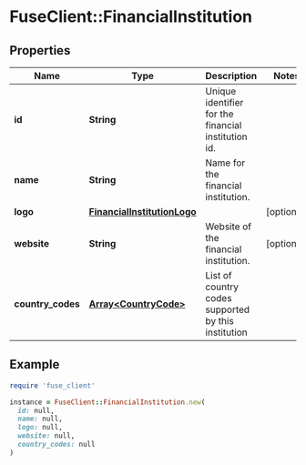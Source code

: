 # FuseClient::FinancialInstitution

## Properties

| Name | Type | Description | Notes |
| ---- | ---- | ----------- | ----- |
| **id** | **String** | Unique identifier for the financial institution id. |  |
| **name** | **String** | Name for the financial institution. |  |
| **logo** | [**FinancialInstitutionLogo**](FinancialInstitutionLogo.md) |  | [optional] |
| **website** | **String** | Website of the financial institution. | [optional] |
| **country_codes** | [**Array&lt;CountryCode&gt;**](CountryCode.md) | List of country codes supported by this institution |  |

## Example

```ruby
require 'fuse_client'

instance = FuseClient::FinancialInstitution.new(
  id: null,
  name: null,
  logo: null,
  website: null,
  country_codes: null
)
```


